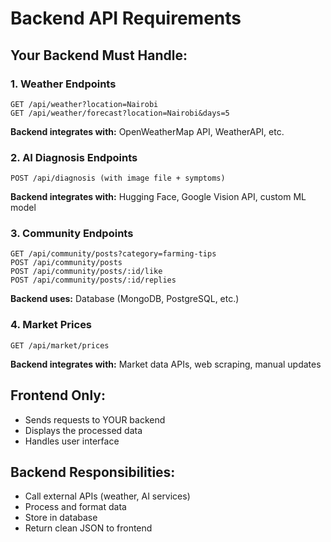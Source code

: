 # Backend API Requirements

## Your Backend Must Handle:

### 1. Weather Endpoints
```
GET /api/weather?location=Nairobi
GET /api/weather/forecast?location=Nairobi&days=5
```
**Backend integrates with:** OpenWeatherMap API, WeatherAPI, etc.

### 2. AI Diagnosis Endpoints  
```
POST /api/diagnosis (with image file + symptoms)
```
**Backend integrates with:** Hugging Face, Google Vision API, custom ML model

### 3. Community Endpoints
```
GET /api/community/posts?category=farming-tips
POST /api/community/posts
POST /api/community/posts/:id/like
POST /api/community/posts/:id/replies
```
**Backend uses:** Database (MongoDB, PostgreSQL, etc.)

### 4. Market Prices
```
GET /api/market/prices
```
**Backend integrates with:** Market data APIs, web scraping, manual updates

## Frontend Only:
- Sends requests to YOUR backend
- Displays the processed data
- Handles user interface

## Backend Responsibilities:
- Call external APIs (weather, AI services)
- Process and format data
- Store in database
- Return clean JSON to frontend